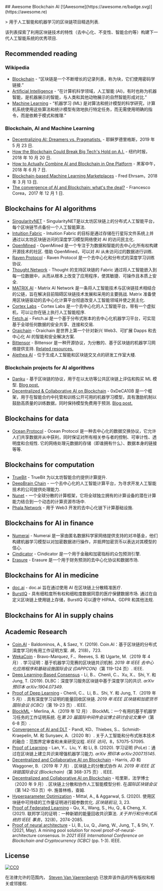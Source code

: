 <div class="github-widget" data-repo="steven2358/awesome-blockchain-ai"></div>
## Awesome Blockchain AI  [![Awesome](https://awesome.re/badge.svg)](https://awesome.re)

&gt; 用于人工智能和机器学习的区块链项目精选列表.

该列表探索了利用区块链技术的特性（去中心化、不变性、智能合约等）构建下一代人工智能系统的优秀项目.



## Recommended reading

### Wikipedia

- [Blockchain](https://en.wikipedia.org/wiki/Blockchain) - “区块链是一个不断增长的记录列表，称为块，它们使用密码学链接.”
- [Artificial Intelligence](https://en.wikipedia.org/wiki/Artificial_intelligence) - “在计算机科学领域，人工智能 (AI)，有时也称为机器智能，是机器展示的智能，与人类和其他动物展示的自然智能形成对比.”
- [Machine Learning](https://en.wikipedia.org/wiki/Machine_learning) - “机器学习 (ML) 是对算法和统计模型的科学研究，计算机系统使用这些算法和统计模型有效地执行特定任务，而无需使用明确的指令，而是依赖于模式和推理.”

### Blockchain, AI and Machine Learning

- [Decentralizing AI: Dreamers vs. Pragmatists.](https://www.linkedin.com/pulse/decentralizing-ai-dreamers-vs-pragmatists-jesus-rodriguez) - 耶稣罗德里格斯，2019 年 5 月 23 日.
- [How the Blockchain Could Break Big Tech's Hold on A.I.](https://www.nytimes.com/2018/10/20/technology/how-the-blockchain-could-break-big-techs-hold-on-ai.html) - 纽约时报，2018 年 10 月 20 日.
- [How to Actually Combine AI and Blockchain in One Platform](https://hackernoon.com/how-to-actually-combine-ai-and-blockchain-in-one-platform-ef937e919ec2) - 黑客中午，2018 年 6 月 7 日.
- [Blockchain-based Machine Learning Marketplaces](https://medium.com/@FEhrsam/blockchain-based-machine-learning-marketplaces-cb2d4dae2c17) - Fred Ehrsam，2018 年 3 月 13 日.
- [The convergence of AI and Blockchain: what's the deal?](https://medium.com/@Francesco_AI/the-convergence-of-ai-and-blockchain-whats-the-deal-60c618e3accc) - Francesco Corea，2017 年 12 月 1 日.

## Blockchains for AI algorithms

- [SingularityNET](https://singularitynet.io/) - SingularityNET是以太坊区块链上的分布式人工智能平台，每个区块链节点备份一个人工智能算法.
- [Intuition Fabric](https://intuitionfabric.com) - Intuition Fabric 的目标是通过存储在行星际文件系统上并通过以太坊区块链访问的深度学习模型网络使对 AI 的访问民主化.
- [OpenMined](https://openmined.org/)  - OpenMined 是一个专注于为数据和智能的去中心化所有权构建开源技术的社区. 借助 OpenMined，可以对 AI 从未访问过的数据进行训练.
- [Raven Protocol](https://www.ravenprotocol.com/) - Raven Protocol 是一个去中心化和分布式的深度学习训练协议.
- [Thought Network](https://thought.live/) - Thought 的支持区块链的 Fabric 通过将人工智能嵌入到每一位数据中，从而从根本上改变了应用程序，使其敏捷、可操作且本质上安全.
- [MATRIX AI](https://www.matrix.io/)  - Matrix AI Network 是一条将人工智能技术与区块链技术相结合的公链，旨在解决目前阻碍区块链技术发展和采用的主要挑战.  Matrix 准备使用区块链驱动的去中心化计算平台彻底改变人工智能领域并使之民主化.
- [Cortex Labs](https://www.cortexlabs.ai/) - Cortex Labs 是一个去中心化的人工智能平台，带有一个虚拟机，可以让你在链上执行人工智能程序.
- [Fetch.ai](https://fetch.ai/) - Fetch.ai 是一个基于分布式账本的去中心化机器学习平台，可实现基于全球任何数据的安全共享、连接和交易.
- [Oraichain](https://orai.io/) - Oraichain 是世界上第一个针对新兴 Web3、可扩展 Dapps 和去中心化 AI 的智能和安全解决方案.
- [Bittensor](https://bittensor.com/) - Bittensor 是一种开源协议，为分散的、基于区块链的机器学习网络提供支持. [Related resources.](https://taostats.io/links/)
- [Alethea AI](https://alethea.ai/) - 位于生成人工智能和区块链交叉点的研发工作室大楼.

### Blockchain projects for AI algorithms
- [Danku](https://github.com/algorithmiaio/danku) - 基于区块链的协议，用于在以太坊等公共区块链上评估和购买 ML 模型. [Blog post.](https://algorithmia.com/research/ml-models-on-blockchain)
- [Decentralized & Collaborative AI on Blockchain](https://github.com/microsoft/0xDeCA10B) - 0xDeCA10B 是一个框架，用于在智能合约中托管和训练公开可用的机器学习模型，具有激励机制以鼓励高质量的训练数据，同时保持模型免费用于预测. [Blog post.](https://www.microsoft.com/en-us/research/blog/leveraging-blockchain-to-make-machine-learning-models-more-accessible/)

## Blockchains for data

- [Ocean Protocol](https://oceanprotocol.com/)  - Ocean Protocol 是一种去中心化的数据交换协议，它允许人们共享数据并从中获利，同时保证对所有相关参与者的控制、可审计性、透明度和合规性. 它的网络处理元数据的存储（即谁拥有什么）、数据本身的链接等等.

## Blockchains for computation

- [TrueBit](https://truebit.io/) - TrueBit 为以太坊智能合约提供计算提升.
- [DeepBrain Chain](https://www.deepbrainchain.org/) - 一个去中心化的人工智能计算平台，为寻求开发人工智能技术的公司提供处理能力.
- [Nunet](https://www.nunet.io/) - 一个全球分散的计算框架，它将全球独立拥有的计算设备的潜在计算能力结合到一个动态的计算资源市场中.
- [Phala Network](https://phala.network/) - 用于 Web3 开发的去中心化链下计算基础设施.

## Blockchains for AI in finance

- [Numerai](https://numer.ai/) - Numerai 是一家由匿名数据科学家网络提供支持的对​​冲基金，他们构建机器学习模型以对加密数据进行操作，并抵押加密货币以表达对其模型的信心.
- [Cindicator](https://cindicator.com/) - Cindicator 是一个用于金融和加密指标的众包预测引擎. 
- [Erasure](https://erasure.xxx/) - Erasure 是一个用于财务预测的去中心化协议和数据市场.

## Blockchains for AI in medicine

- [doc.ai](https://doc.ai/about) - doc.ai 旨在通过使用 AI 在区块链上分散精准医疗.
- [BurstIQ](https://www.burstiq.com/)  - 具有细粒度所有权和细粒度数据同意的医疗保健数据市场. 通过在自定义区块链上使用链上存储，BurstIQ 可以遵守 HIPAA、GDPR 和其他法规.

## Blockchains for AI in supply chains

## Academic Research
- [Coin.AI](https://doi.org/10.3390/e21080723)  - Baldominos, A., &amp; Saez, Y. (2019).  Coin.AI：基于区块链的分布式深度学习的有用工作证明方案.  *熵*，21(8)，723.
- [WekaCoin](https://doi.org/10.1109/DAPPCON.2019.00023)  - Bravo-Marquez, F.、Reeves, S. 和 Ugarte, M.（2019 年 4 月）. 学习证明：基于机器学习竞赛的区块链共识机制.  *2019 年 IEEE 去中心化应用程序和基础设施国际会议 (DAPPCON)*（第 119-124 页）.  IEEE.
- [Deep Learning-Based Consensus](https://arxiv.org/abs/1904.07349)  - Li, B.、Chenli, C.、Xu, X.、Shi, Y. 和 Jung, T. (2019).  DLBC：深度学习服务区块链中基于深度学习的共识.  *arXiv 预印本 arXiv:1904.07349*.
- [Proof of Deep Learning](https://doi.org/10.1109/BLOC.2019.8751419)  - Chenli, C.、Li, B.、Shi, Y. 和 Jung, T.（2019 年 5 月）. 具有深度学习证明的能量回收区块链.  *2019 年 IEEE 区块链和加密货币国际会议 (ICBC)*（第 19-23 页）.  IEEE.
- [BlockML](https://doi.org/10.1145/3366624.3368156)  - Merlina, A.（2019 年 12 月）.  BlockML：一个有用的基于机器学习任务的工作证明系统. 在*第 20 届国际中间件会议博士研讨会论文集中*（第 6-8 页）.
- [Convergence of AI and DLT](https://doi.org/10.1109/ACCESS.2020.2981447)  - Pandl, KD、Thiebes, S.、Schmidt-Kraepelin, M. 和 Sunyaev, A.（2020 年）. 关于人工智能和分布式账本技术的融合：范围界定审查和未来研究议程.  *IEEE 访问*，8，57075-57095.
- [Proof of Learning](https://arxiv.org/abs/2007.15145)  - Lan, Y.、Liu, Y. 和 Li, B. (2020). 学习证明 (PoLe)：通过在区块链上建立共识来增强机器学习能力.  *arXiv 预印本 arXiv:2007.15145*.
- [Decentralized and Collaborative AI on Blockchain](https://doi.org/10.1109/Blockchain.2019.00057)  - Harris, JD 和 Waggoner, B.（2019 年 7 月）. 区块链上的分散式协作 AI.  *2019 年 IEEE 区块链国际会议 (Blockchain)*（第 368-375 页）.  IEEE.
- [Decentralized and Collaborative AI on Blockchain](https://doi.org/10.1007/978-3-030-59638-5_10)  - 哈里斯，法学博士（2020 年 9 月）. 区块链上分散和协作人工智能模型分析. 在*国际区块链会议*（第 142-153 页）中. 施普林格，查姆.
- [Hyperparameter Optimization](https://doi.org/10.3389/fbloc.2020.00023)  - Mittal, A., &amp; Aggarwal, S. (2020). 使用区块链中可持续的工作量证明进行超参数优化.  *区块链前沿*, 3, 23.
- [Proof of Federated Learning](https://doi.org/10.1109/TPDS.2021.3056773)  - Qu, X., Wang, S., Hu, Q., &amp; Cheng, X. (2021). 联邦学习的证明：一种新颖的能量回收共识算法.  *关于并行和分布式系统的 IEEE 事务*，32(8)，2074-2085.
- [Proof of neural architecture](https://doi.org/10.1109/ICBC51069.2021.9461067) - Li, B., Lu, Q., Jiang, W., Jung, T., & Shi, Y. (2021, May). A mining pool solution for novel proof-of-neural-architecture consensus. In *2021 IEEE International Conference on Blockchain and Cryptocurrency (ICBC)* (pp. 1-3). IEEE.

## License

[![CC0](http://mirrors.creativecommons.org/presskit/buttons/88x31/svg/cc-zero.svg)](https://creativecommons.org/publicdomain/zero/1.0/)

在法律允许的范围内， [Steven Van Vaerenbergh](https://github.com/steven2358) 已放弃该作品的所有版权和相关或邻接权.
